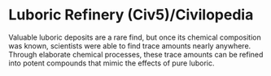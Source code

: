 # Luboric Refinery (Civ5)/Civilopedia

Valuable luboric deposits are a rare find, but once its chemical composition was known, scientists were able to find trace amounts nearly anywhere. Through elaborate chemical processes, these trace amounts can be refined into potent compounds that mimic the effects of pure luboric.